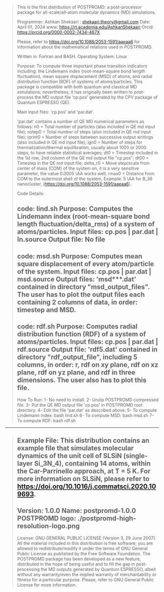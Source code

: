 > This is the first distribution of POSTPROMD: a post-processor package for all-scale/all-atom molecular dynamics (MD) simulations.
> 
> Programmer: Ashkan Shekaari ; <shekaari.theory@gmail.com>
> Date: April 01, 2024
> www: https://rt.academia.edu/AshkanShekaari
> Orcid: https://orcid.org/0000-0002-7434-467X
> 
> Please, refer to https://doi.org/10.1088/2053-1591/aaeaa6 for information about the mathematical relations used in POSTPROMD.
> 
> Written in: Fortran and BASH.
> Operating System: Linux
> 
> Purpose: To compute three important phase transition indicators including: the Lindemann index (root-mean-square bond length fluctuation), mean square displacement (MSD) of atoms, and radial distribution function (RDF) of systems of atoms/particles. This package is compatible with both quantum and classical MD simulations; nevertheless, it has originally been written to post-process the MD output file 'cp.pos' generated by the CPV package of Quantum ESPRESSO (QE).
> 
> Main input files: 'cp.pos' and 'par.dat'.
> 
> 'par.dat' contains a number of QE MD numerical parameters as follows:
>        n0 = Total number of particles (also included in QE md input file);
>    nstep0 = Total number of steps (also included in QE md input file);
>   iprint0 = Number of steps between successive output writings (also included in QE md input file);
>      ign0 = Number of steps for thermalization/thermal equilibration, usually about 1000 or 2000 steps, to have reliable statistical averages;
>       dt0 = Timestep included in the 1st row, 2nd column of the QE md output file "cp.pos";
>      dt00 = Timestep in the QE md input file;
>  delta_r0 = Move step/scale from center of mass (COM) of the system on, it is a very sensitive parameter, the value 0.0005 \AA works well;
>     rmax0 = Distance from COM to the outermost shell of the system, Example: 5 \AA for B_36 nanocluster, (https://doi.org/10.1088/2053-1591/aaeaa6).
>
> Code Details:
>
> code: lind.sh
> Purpose: Computes the Lindemann index (root-mean-square bond length fluctuation/delta_rms) of a system of atoms/particles.
> Input files: cp.pos | par.dat | ln.source
> Output file: No file
> -------------
> code: msd.sh
> Purpose: Computes mean square displacement of every atom/particle of the system.
> Input files: cp.pos | par.dat | msd.source
> Output files: 'msd***.dat' contained in directory "msd_output_files". The user has to plot the output files each containing 2 columns of data, in order: timestep and MSD.
> -------------
> code: rdf.sh
> Purpose: Computes radial distribution function (RDF) of a system of atoms/particles.
> Input files: cp.pos | par.dat | rdf.source
> Output file: 'rdf5.dat' contained in directory "rdf_output_file", including 5 columns, in order: r, rdf on xy plane, rdf on xz plane, rdf on yz plane, and rdf in three dimensions. The user also has to plot this file.
> --------------------  
> How To Run:
> 1- No need to install.
> 2- Unzip POSTPROMD compressed file.
> 3- Put the QE MD output file 'cp.pos' in POSTPROMD root directory.
> 4- Edit the file 'par.dat' as described above.
> 5- To compute Lindemann index: bash lind.sh
> 6- To compute MSD: bash msd.sh
> 7- To compute RDF: bash rdf.sh
--------------------------------
> Example File: This distribution contains an example file that simulates molecular dynamics of the unit cell of SLSiN (single-layer Si_3N_4), containing 14 atoms, within the Car-Parrinello approach, at T = 5 K. For more information on SLSiN, please refer to https://doi.org/10.1016/j.commatsci.2020.109693.
> ---------------
> Version: 1.0.0
> Name: postpromd-1.0.0
> POSTPROMD logo: ./postpromd-high-resolution-logo.png
> ------------------------------------------------------
> License: GNU GENERAL PUBLIC LICENSE (Version 3, 29 June 2007). All the material included in this distribution is free software; you are allowed to redistribute/modify it under the terms of GNU General Public License as published by the Free Software Foundation. The POSTPROMD package has been developed as a new feature, distributed in the hope of being useful and to fill the gap in post-processing the MD outputs generated by Quantum ESPRESSO, albeit without any warranty/even the implied warranty of merchantability or fitness for a particular purpose. Please, refer to GNU General Public License for more information.
